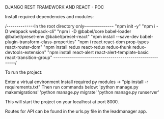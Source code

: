 DJANGO REST FRAMEWORK AND REACT - POC

Install required dependencies and modules:

/--------------In the root directory only---------------
"npm init -y"
"npm i -D webpack webpack-cli"
"npm i -D @babel/core babel-loader @babel/preset-env @babel/preset-react"
"npm install --save-dev babel-plugin-transform-class-properties"
"npm i react react-dom prop-types react-router-dom"
"npm install redux react-redux redux-thunk redux-devtools-extension"
"npm install react-alert react-alert-template-basic react-transition-group"
----------------------------------------------------------/

To run the project:

Enter a virtual environment
Install required py modules -> "pip install -r requirements.txt"
Then run commands below:
'python manage.py makemigrations'
'python manage.py migrate'
'python manage.py runserver'

This will start the project on your localhost at port 8000.

Routes for API can be found in the urls.py file in the leadmanager app.
